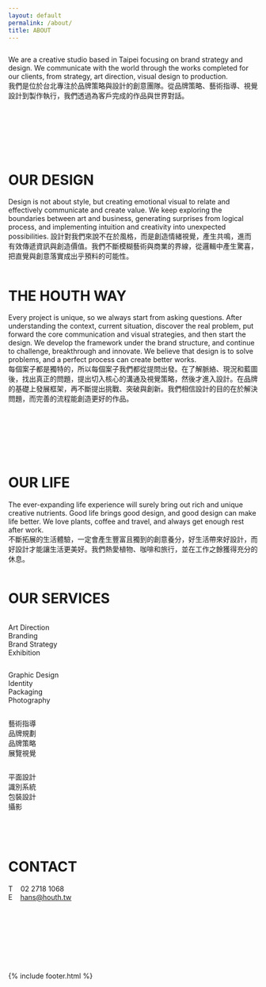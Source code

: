 ```yaml
---
layout: default
permalink: /about/
title: ABOUT
---
```


<div class="fields-column-2 mobile-full-width">
  <div class="column">
    <p>
      We are a creative studio based in Taipei focusing on brand strategy and design. We communicate with the world through the works completed for our clients, from strategy, art direction, visual design to production.<br />
      我們是位於台北專注於品牌策略與設計的創意團隊。從品牌策略、藝術指導、視覺設計到製作執行，我們透過為客戶完成的作品與世界對話。
    </p>
  </div>
  <div class="column mobile-hide">
    <p>
      &nbsp;
    </p>
  </div>
</div>
<div class="fields-column-2 mobile-full-width">
  <div class="column mobile-hide">
    <p>
      &nbsp;
    </p>
  </div>
  <div class="column">
    <h1>OUR DESIGN</h1>
    <p>
      Design is not about style, but creating emotional visual to relate and effectively communicate and create value. We keep exploring the boundaries between art and business, generating surprises from logical process, and implementing intuition and creativity into unexpected possibilities.
      設計對我們來說不在於風格，而是創造情緒視覺，產生共鳴，進而有效傳遞資訊與創造價值。我們不斷模糊藝術與商業的界線，從邏輯中產生驚喜，把直覺與創意落實成出乎預料的可能性。
    </p>
  </div>
</div>
<div class="fields-column-2 mobile-full-width">
  <div class="column">
    <h1>THE HOUTH WAY</h1>
    <p>
      Every project is unique, so we always start from asking questions. After understanding the context, current situation, discover the real problem, put forward the core communication and visual strategies, and then start the design. We develop the framework under the brand structure, and continue to challenge, breakthrough and innovate. We believe that design is to solve problems, and a perfect process can create better works.<br />
      每個案子都是獨特的，所以每個案子我們都從提問出發。在了解脈絡、現況和藍圖後，找出真正的問題，提出切入核心的溝通及視覺策略，然後才進入設計。在品牌的基礎上發展框架，再不斷提出挑戰、突破與創新。我們相信設計的目的在於解決問題，而完善的流程能創造更好的作品。
    </p>
  </div>
  <div class="column mobile-hide">
    <p>
      &nbsp;
    </p>
  </div>
</div>
<div class="fields-column-2 mobile-full-width">
  <div class="column mobile-hide">
    <p>
      &nbsp;
    </p>
  </div>
  <div class="column">
    <h1>OUR LIFE</h1>
    <p>
      The ever-expanding life experience will surely bring out rich and unique creative nutrients. Good life brings good design, and good design can make life better. We love plants, coffee and travel, and always get enough rest after work.<br />
      不斷拓展的生活體驗，一定會產生豐富且獨到的創意養分，好生活帶來好設計，而好設計才能讓生活更美好。我們熱愛植物、咖啡和旅行，並在工作之餘獲得充分的休息。
    </p>
  </div>
</div>
<div>
  <h1>OUR SERVICES</h1>
  <div class="fields-column-4">
    <div class="column">
      <p>
        Art Direction<br />
        Branding<br />
        Brand Strategy<br />
        Exhibition
      </p>
    </div>
    <div class="column">
      <p>
        Graphic Design<br />
        Identity<br />
        Packaging<br />
        Photography
      </p>
    </div>
    <div class="column">
      <p>
        藝術指導<br />
        品牌規劃<br />
        品牌策略<br />
        展覽視覺
      </p>
    </div>
    <div class="column">
      <p>
        平面設計<br />
        識別系統<br />
        包裝設計<br />
        攝影
      </p>
    </div>
  </div>
</div>
<div class="fields-column-2 mobile-full-width" style="margin-top: 2.6rem; margin-bottom: 5.2rem">
  <div class="column">
    <h1>CONTACT</h1>
    <p>
      T&nbsp;&nbsp;&nbsp;&nbsp;02 2718 1068<br />
      E&nbsp;&nbsp;&nbsp;&nbsp;<a href="mailto:hans@houth.tw">hans@houth.tw</a>
    </p>
  </div>
  <div class="column mobile-hide">
    <p>
      &nbsp;
    </p>
  </div>
</div>
{% include footer.html %}
